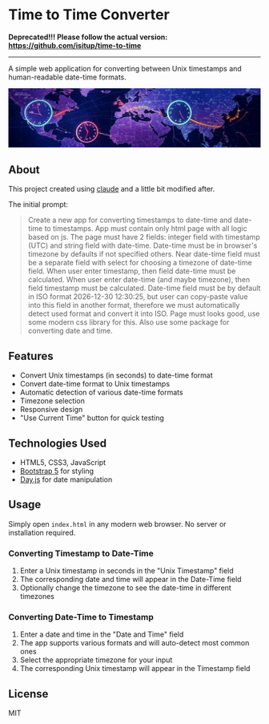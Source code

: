 # Time to Time Converter

**Deprecated!!! Please follow the actual version: https://github.com/isitup/time-to-time**

<hr/>

A simple web application for converting between Unix timestamps and human-readable date-time formats.

![](assets/header.jpg)

## About

This project created using [claude](https://www.anthropic.com/) and a little bit modified after.

The initial prompt:

> Create a new app for converting timestamps to date-time and date-time to timestamps. App must contain only html page with all logic based on js. The page must
> have 2 fields: integer field with timestamp (UTC) and string field with date-time. Date-time must be in browser's timezone by defaults if not specified others.
> Near date-time field must be a separate field with select for choosing a timezone of date-time field. When user enter timestamp, then field date-time must be
> calculated. When user enter date-time (and maybe timezone), then field timestamp must be calculated. Date-time field must be by default in ISO format 2026-12-30
> 12:30:25, but user can copy-paste value into this field in another format, therefore we must automatically detect used format and convert it into ISO. Page must
> looks good, use some modern css library for this. Also use some package for converting date and time.

## Features

- Convert Unix timestamps (in seconds) to date-time format
- Convert date-time format to Unix timestamps
- Automatic detection of various date-time formats
- Timezone selection
- Responsive design
- "Use Current Time" button for quick testing

## Technologies Used

- HTML5, CSS3, JavaScript
- [Bootstrap 5](https://getbootstrap.com/) for styling
- [Day.js](https://day.js.org/) for date manipulation

## Usage

Simply open `index.html` in any modern web browser. No server or installation required.

### Converting Timestamp to Date-Time

1. Enter a Unix timestamp in seconds in the "Unix Timestamp" field
2. The corresponding date and time will appear in the Date-Time field
3. Optionally change the timezone to see the date-time in different timezones

### Converting Date-Time to Timestamp

1. Enter a date and time in the "Date and Time" field
2. The app supports various formats and will auto-detect most common ones
3. Select the appropriate timezone for your input
4. The corresponding Unix timestamp will appear in the Timestamp field

## License

MIT
